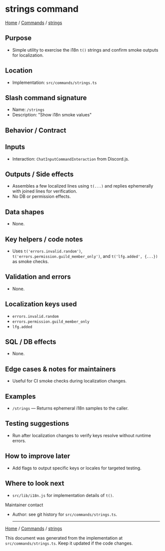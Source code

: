 # strings command

[Home](README.md) / [Commands](README.md) / [strings](strings.md)

## Purpose

- Simple utility to exercise the i18n `t()` strings and confirm smoke outputs for localization.

## Location

- Implementation: `src/commands/strings.ts`

## Slash command signature

- Name: `/strings`
- Description: "Show i18n smoke values"

## Behavior / Contract

## Inputs

- Interaction: `ChatInputCommandInteraction` from Discord.js.

## Outputs / Side effects

- Assembles a few localized lines using `t(...)` and replies ephemerally with joined lines for verification.
- No DB or permission effects.

## Data shapes

- None.

## Key helpers / code notes

- Uses `t('errors.invalid.random')`, `t('errors.permission.guild_member_only')`, and `t('lfg.added', {...})` as smoke checks.

## Validation and errors

- None.

## Localization keys used

- `errors.invalid.random`
- `errors.permission.guild_member_only`
- `lfg.added`

## SQL / DB effects

- None.

## Edge cases & notes for maintainers

- Useful for CI smoke checks during localization changes.

## Examples

- `/strings` — Returns ephemeral i18n samples to the caller.

## Testing suggestions

- Run after localization changes to verify keys resolve without runtime errors.

## How to improve later

- Add flags to output specific keys or locales for targeted testing.

## Where to look next

- `src/lib/i18n.js` for implementation details of `t()`.

Maintainer contact

- Author: see git history for `src/commands/strings.ts`.

  ***

[Home](README.md) / [Commands](README.md) / [strings](strings.md)

This document was generated from the implementation at `src/commands/strings.ts`. Keep it updated if the code changes.
